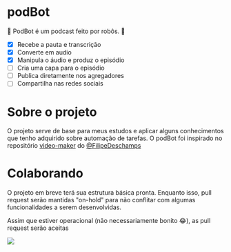 # podBot

🤖 PodBot é um podcast feito por robôs. 🤖 

- [x] Recebe a pauta e transcrição
- [x] Converte em audio
- [x] Manipula o áudio e produz o episódio
- [ ] Cria uma capa para o episódio
- [ ] Publica diretamente nos agregadores
- [ ] Compartilha nas redes sociais

# Sobre o projeto

O projeto serve de base para meus estudos e aplicar alguns conhecimentos que tenho adquirido sobre automação de tarefas. O podBot foi inspirado no repositório [video-maker](https://github.com/filipedeschamps/video-maker/) do [@FilipeDeschamps](https://github.com/filipedeschamps/)

# Colaborando

O projeto em breve terá sua estrutura básica pronta. Enquanto isso, pull request serão mantidas "on-hold" para não conflitar com algumas funcionalidades a serem desenvolvidas.

Assim que estiver operacional (não necessariamente bonito 😂), as pull request serão aceitas

![ ](https://i.postimg.cc/GhGmr651/logo.png)
